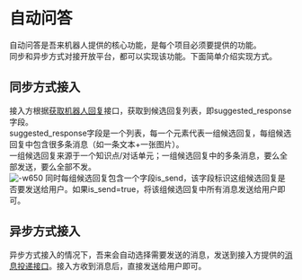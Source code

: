 # 自动问答
自动问答是吾来机器人提供的核心功能，是每个项目必须要提供的功能。  
同步和异步方式对接开放平台，都可以实现该功能。下面简单介绍实现方式。  
## 同步方式接入
接入方根据[获取机器人回复](http://openapi.wul.ai/1.3.0/docs#operation/GetBotResponse)接口，获取到候选回复列表，即suggested_response字段。  
suggested_response字段是一个列表，每一个元素代表一组候选回复，每组候选回复中包含很多条消息（如一条文本+一张图片）。  
一组候选回复来源于一个知识点/对话单元；一组候选回复中的多条消息，要么全部发送，要么全部不发。  
![-w650](http://pcufcif6r.bkt.clouddn.com/15333948514435.jpg)
同时每组候选回复包含一个字段is_send，该字段标识这组候选回复是否要发送给用户。如果is_send=true，将该组候选回复中所有消息发送给用户即可。  

## 异步方式接入
异步方式接入的情况下，吾来会自动选择需要发送的消息，发送到接入方提供的[消息投递接口](http://openapi.wul.ai/1.3.0/docs#operation/CallbackMessage)。接入方收到消息后，直接发送给用户即可。  
